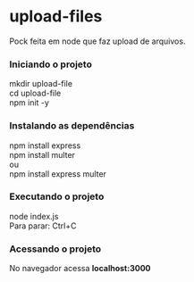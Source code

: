 # upload-files
Pock feita em node que faz upload de arquivos.  
  
### Iniciando o projeto  
mkdir upload-file  
cd upload-file  
npm init -y  
  
### Instalando as dependências  
npm install express  
npm install multer  
ou  
npm install express multer  
  
### Executando o projeto  
node index.js  
Para parar: Ctrl+C  
  
### Acessando o projeto  
No navegador acessa **localhost:3000**  
